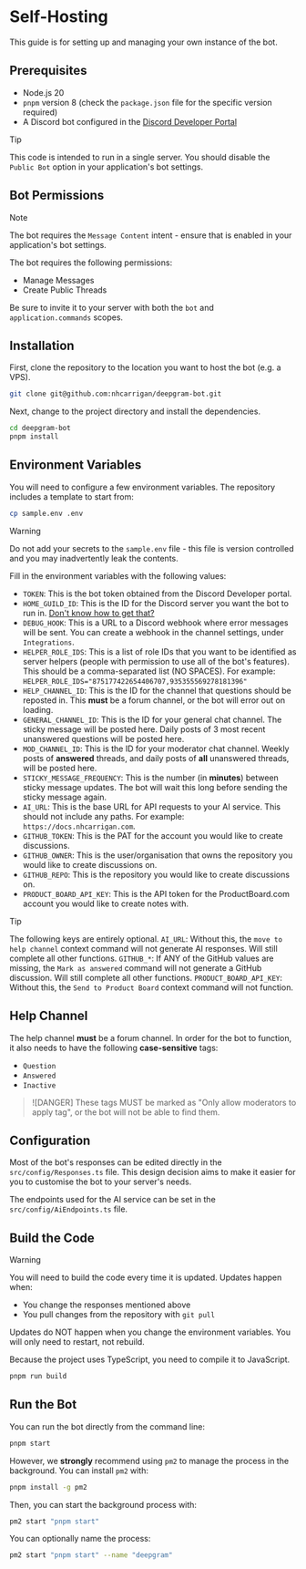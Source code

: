 # Self-Hosting

This guide is for setting up and managing your own instance of the bot.

## Prerequisites

- Node.js 20
- `pnpm` version 8 (check the `package.json` file for the specific version required)
- A Discord bot configured in the [Discord Developer Portal](https://discord.com/developers/applications)

> [!TIP]
> This code is intended to run in a single server. You should disable the `Public Bot` option in your application's bot settings.

## Bot Permissions

> [!NOTE]
> The bot requires the `Message Content` intent - ensure that is enabled in your application's bot settings.

The bot requires the following permissions:

- Manage Messages
- Create Public Threads

Be sure to invite it to your server with both the `bot` and `application.commands` scopes.

## Installation

First, clone the repository to the location you want to host the bot (e.g. a VPS).

```bash
git clone git@github.com:nhcarrigan/deepgram-bot.git
```

Next, change to the project directory and install the dependencies.

```bash
cd deepgram-bot
pnpm install
```

## Environment Variables

You will need to configure a few environment variables. The repository includes a template to start from:

```bash
cp sample.env .env
```

> [!WARNING]
> Do not add your secrets to the `sample.env` file - this file is version controlled and you may inadvertently leak the contents.

Fill in the environment variables with the following values:

- `TOKEN`: This is the bot token obtained from the Discord Developer portal.
- `HOME_GUILD_ID`: This is the ID for the Discord server you want the bot to run in. [Don't know how to get that?](https://dis.gd/findid)
- `DEBUG_HOOK`: This is a URL to a Discord webhook where error messages will be sent. You can create a webhook in the channel settings, under `Integrations`.
- `HELPER_ROLE_IDS`: This is a list of role IDs that you want to be identified as server helpers (people with permission to use all of the bot's features). This should be a comma-separated list (NO SPACES). For example: `HELPER_ROLE_IDS="875177422654406707,935355569278181396"`
- `HELP_CHANNEL_ID`: This is the ID for the channel that questions should be reposted in. This **must** be a forum channel, or the bot will error out on loading.
- `GENERAL_CHANNEL_ID`: This is the ID for your general chat channel. The sticky message will be posted here. Daily posts of 3 most recent unanswered questions will be posted here.
- `MOD_CHANNEL_ID`: This is the ID for your moderator chat channel. Weekly posts of **answered** threads, and daily posts of **all** unanswered threads, will be posted here.
- `STICKY_MESSAGE_FREQUENCY`: This is the number (in **minutes**) between sticky message updates. The bot will wait this long before sending the sticky message again.
- `AI_URL`: This is the base URL for API requests to your AI service. This should not include any paths. For example: `https://docs.nhcarrigan.com`.
- `GITHUB_TOKEN`: This is the PAT for the account you would like to create discussions.
- `GITHUB_OWNER`: This is the user/organisation that owns the repository you would like to create discussions on.
- `GITHUB_REPO`: This is the repository you would like to create discussions on.
- `PRODUCT_BOARD_API_KEY`: This is the API token for the ProductBoard.com account you would like to create notes with.

> [!TIP]
> The following keys are entirely optional.
> `AI_URL`: Without this, the `move to help channel` context command will not generate AI responses. Will still complete all other functions.
> `GITHUB_*`: If ANY of the GitHub values are missing, the `Mark as answered` command will not generate a GitHub discussion. Will still complete all other functions.
> `PRODUCT_BOARD_API_KEY`: Without this, the `Send to Product Board` context command will not function.

## Help Channel

The help channel **must** be a forum channel. In order for the bot to function, it also needs to have the following **case-sensitive** tags:

- `Question`
- `Answered`
- `Inactive`

> ![DANGER]
> These tags MUST be marked as "Only allow moderators to apply tag", or the bot will not be able to find them.

## Configuration

Most of the bot's responses can be edited directly in the `src/config/Responses.ts` file. This design decision aims to make it easier for you to customise the bot to your server's needs.

The endpoints used for the AI service can be set in the `src/config/AiEndpoints.ts` file.

## Build the Code

> [!WARNING]
> You will need to build the code every time it is updated. Updates happen when:
>
> - You change the responses mentioned above
> - You pull changes from the repository with `git pull`
>
> Updates do NOT happen when you change the environment variables. You will only need to restart, not rebuild.

Because the project uses TypeScript, you need to compile it to JavaScript.

```bash
pnpm run build
```

## Run the Bot

You can run the bot directly from the command line:

```bash
pnpm start
```

However, we **strongly** recommend using `pm2` to manage the process in the background. You can install `pm2` with:

```bash
pnpm install -g pm2
```

Then, you can start the background process with:

```bash
pm2 start "pnpm start"
```

You can optionally name the process:

```bash
pm2 start "pnpm start" --name "deepgram"
```
